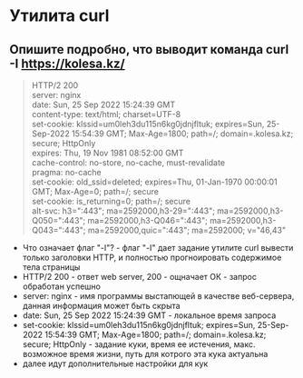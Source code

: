 # Утилита curl

## Опишите подробно, что выводит команда curl -I https://kolesa.kz/
>HTTP/2 200  
>server: nginx  
>date: Sun, 25 Sep 2022 15:24:39 GMT  
>content-type: text/html; charset=UTF-8  
>set-cookie: klssid=um0leh3du115n6kg0jdnjfltuk; expires=Sun, 25-Sep-2022 15:54:39 GMT; Max-Age=1800; path=/; domain=.kolesa.kz; secure; HttpOnly  
>expires: Thu, 19 Nov 1981 08:52:00 GMT  
>cache-control: no-store, no-cache, must-revalidate  
>pragma: no-cache  
>set-cookie: old_ssid=deleted; expires=Thu, 01-Jan-1970 00:00:01 GMT; Max-Age=0; path=/; secure  
>set-cookie: is_returning=0; path=/; secure  
>alt-svc: h3=":443"; ma=2592000,h3-29=":443"; ma=2592000,h3-Q050=":443"; ma=2592000,h3-Q046=":443"; ma=2592000,h3-Q043=":443"; ma=2592000,quic=":443"; ma=2592000; v="46,43"  

- Что означает флаг "-I"? - флаг "-I" дает задание утилите curl вывести только заголовки HTTP, и полностью прогноировать содержимое тела страницы
- HTTP/2 200 - ответ web server, 200 - ощначает ОК - запрос обработан успешно
- server: nginx - имя программы выстапющей в качестве веб-сервера, данная информация может быть скрыта
- date: Sun, 25 Sep 2022 15:24:39 GMT - локальное время запроса
- set-cookie: klssid=um0leh3du115n6kg0jdnjfltuk; expires=Sun, 25-Sep-2022 15:54:39 GMT; Max-Age=1800; path=/; domain=.kolesa.kz; secure; HttpOnly - задание куки, время ее истечения, макс. возможное время жизни, путь для котрого эта кука актуальна
- далее идут дополнительные настройки для кук